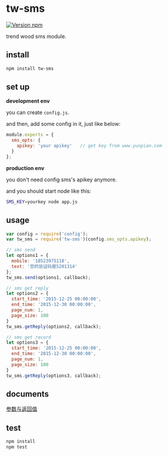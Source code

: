 # tw-sms

  [![Version npm](https://img.shields.io/npm/v/tw-sms.svg)](https://www.npmjs.com/package/tw-sms)

  trend wood sms module.

## install

```bash
npm install tw-sms
```

## set up

  **development env**

  you can create `config.js`.

  and then, add some config in it, just like below:

```js
module.exports = {
  sms_opts: {
    apikey: 'your apikey'   // get key from www.yunpian.com
  }
};
```

**production env**

  you don't need config sms's apikey anymore.

  and you should start node like this:

```sh
SMS_KEY=yourkey node app.js
```

## usage

```js
var config = require('config');
var tw_sms = require('tw-sms')(config.sms_opts.apikey);

// sms send
let options1 = {
  mobile: '18523975118',
  text: '您的验证码是5201314'
};
tw_sms.send(options1, callback);

// sms get reply
let options2 = {
  start_time: '2015-12-25 00:00:00',
  end_time: '2015-12-30 00:00:00',
  page_num: 1,
  page_size: 100
}
tw_sms.getReply(options2, callback);

// sms get record
let options3 = {
  start_time: '2015-12-25 00:00:00',
  end_time: '2015-12-30 00:00:00',
  page_num: 1,
  page_size: 100
}
tw_sms.getReply(options3, callback);
```

## documents

  [参数与返回值](https://www.yunpian.com/api/sms.html)

## test

```sh
npm install
npm test
```
